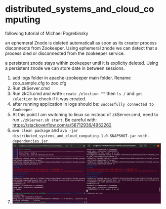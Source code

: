# distributed_systems_and_cloud_computing
following tutorial of Michael Pogrebinsky

an ephemeral Znode is deleted automaticall as soon as its creator process disconnects from Zookeeper. Using ephemeral znode we can detect that a process died or disconnected from the zookeeper service.

a persistent znode stays within zookeeper until it is explicity deleted. Using a persistent znode we can store date in between sessions.

1. add logs folder in apache-zookeeper main folder. Rename zoo_sample.cfg to zoo.cfg
2. Run zkServer.cmd
3. Run zkCli.cmd and write `create /election ""` then `ls /` and `get /election` to check if it was created.
4. after running application in logs should be: `Succesfully connected to Zookeeper`
5. At this point I am switching to linux so instead of zkServer.cmd, need to run `./zkServer.sh start`. Be careful with: https://stackoverflow.com/a/58712936/4952262
6. `mvn clean package` and `ava -jar distributed_systems_and_cloud_computing-1.0-SNAPSHOT-jar-with-dependencies.jar`
7. ![alt text](https://github.com/michuW93/distributed_systems_and_cloud_computing/blob/master/two_instances_left_leader.png?raw=true)
